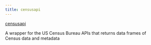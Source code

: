 ```yaml
---
title: censusapi
---
```


[censusapi](https://cran.r-project.org/web/packages/censusapi/censusapi.pdf)  
  
A wrapper for the US Census Bureau APIs that returns data frames of Census data and metadata